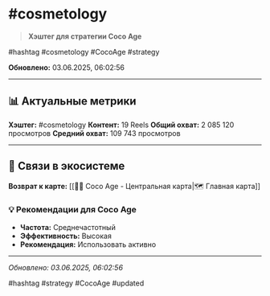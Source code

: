 # #cosmetology

> **Хэштег для стратегии Coco Age**

#hashtag #cosmetology #CocoAge #strategy

**Обновлено:** 03.06.2025, 06:02:56

---

## 📊 Актуальные метрики

**Хэштег:** #cosmetology
**Контент:** 19 Reels
**Общий охват:** 2 085 120 просмотров
**Средний охват:** 109 743 просмотров

---

## 🔗 Связи в экосистеме

**Возврат к карте:** [[🥥✨ Coco Age - Центральная карта|🗺️ Главная карта]]

### 💡 Рекомендации для Coco Age
- **Частота:** Среднечастотный
- **Эффективность:** Высокая
- **Рекомендация:** Использовать активно

---

*Обновлено: 03.06.2025, 06:02:56*

#hashtag #strategy #CocoAge #updated